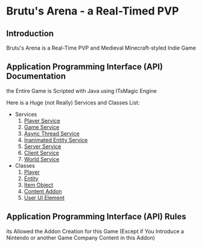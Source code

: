 # Brutu's Arena - a Real-Timed PVP

## Introduction
Brutu's Arena is a Real-Time PVP and Medieval Minecraft-styled Indie Game

## Application Programming Interface (API) Documentation
the Entire Game is Scripted with Java using ITsMagic Engine

Here is a Huge (not Really) Services and Classes List:
- Services
    1. [Player Service](https://github.com/Brutu-s-Arena-Team/Game-Scripts/blob/main/docs/PlayerService.md)
    2. [Game Service]()
    3. [Async Thread Service]()
    4. [Inanimated Entity Service]()
    5. [Server Service]()
    6. [Client Service]()
    7. [World Service]()
- Classes
    1. [Player](https://github.com/Brutu-s-Arena-Team/Game-Scripts/blob/main/scripts/Player.java)
    2. [Entity](https://github.com/Brutu-s-Arena-Team/Game-Scripts/blob/main/scripts/Entity.java)
    3. [Item Object]()
    4. [Content Addon]()
    5. [User UI Element]()

## Application Programming Interface (API) Rules
its Allowed the Addon Creation for this Game (Except if You Introduce a Nintendo or another Game Company Content in this Addon)
